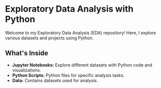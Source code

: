 # Exploratory Data Analysis with Python

Welcome to my Exploratory Data Analysis (EDA) repository! Here, I explore various datasets and projects using Python.

## What's Inside
- **Jupyter Notebooks:** Explore different datasets with Python code and visualizations.
- **Python Scripts:** Python files for specific analysis tasks.
- **Data:** Contains datasets used for analysis.
